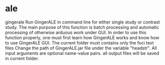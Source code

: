 # ale
gingerale
Run GingerALE in command line for either single study or contrast study.
The main purpose of this function is batch processing and automatic processing of otherwise arduous work under GUI.
In order to use this function properly, one must first learn how GingerALE works and know how to use GingerALE GUI.
The current folder must contains only the foci text files
Change the path of GingerALE.jar file under the variable "headstr".
All input arguments are optional name-value pairs. 
all output files will be saved in current folder. 
